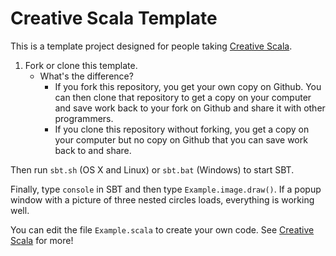 # Creative Scala Template

This is a template project designed for people taking [Creative Scala][creative-scala].

1. Fork or clone this template. 
    - What's the difference? 
        - If you fork this repository, you get your own copy on Github. You can then clone that repository to get a copy on your computer and save work back to your fork on Github and share it with other programmers. 
        - If you clone this repository without forking, you get a copy on your computer but no copy on Github that you can save work back to and share.

Then run `sbt.sh` (OS X and Linux) or `sbt.bat` (Windows) to start SBT.

Finally, type `console` in SBT and then type `Example.image.draw()`. If a popup window with a picture of three nested circles loads, everything is working well.

You can edit the file `Example.scala` to create your own code. See [Creative Scala][creative-scala] for more!

[creative-scala]: http://underscore.io/training/courses/creative-scala/
